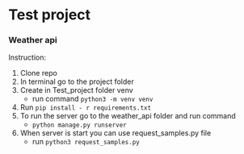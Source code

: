 # Test project
### Weather api

Instruction:
1. Clone repo
2. In terminal go to the project folder
3. Create in Test_project folder venv
   * run command ```python3 -m venv venv```
4. Run ```pip install - r requirements.txt```
5. To run the server go to the weather_api folder and run command
    * ```python manage.py runserver```
6. When server is start you can use request_samples.py file
    * run ```python3 request_samples.py```

